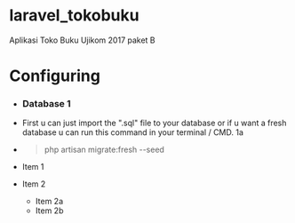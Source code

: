 # laravel_tokobuku
Aplikasi Toko Buku Ujikom 2017 paket B

# Configuring
* ### Database 1
 * First u can just import the ".sql" file to your database or if u want a fresh database u can run this command in your terminal / CMD. 1a
 * > php artisan migrate:fresh --seed

* Item 1
* Item 2
  * Item 2a
  * Item 2b
